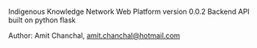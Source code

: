 Indigenous Knowledge Network
Web Platform
version 0.0.2
Backend API built on python flask

Author: Amit Chanchal, amit.chanchal@hotmail.com




